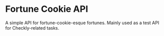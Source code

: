 # Fortune Cookie API
A simple API for fortune-cookie-esque fortunes. Mainly used as a test API for Checkly-related tasks.
